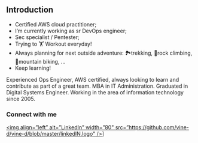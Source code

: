 
## Introduction
- Certified AWS cloud practitioner;
- I’m currently working as sr DevOps engineer;
- Sec specialist / Pentester;
- Trying to 🏋️ Workout everyday!
- Always planning for next outside adventure: 🏞️trekking, 🧗‍rock climbing, 🚵‍mountain biking, ...
- Keep learning!

Experienced Ops Engineer, AWS certified, always looking to learn and contribute as part of a great team.
MBA in IT Administration. Graduated in Digital Systems Engineer.
Working in the area of information technology since 2005.

### Connect with me
[<img align=”left” alt=”LinkedIn” width=”80" src=”https://github.com/vine-d/vine-d/blob/master/linkedIN.logo" />](https://www.linkedin.com/in/viniciusdesouzadutra/)]
